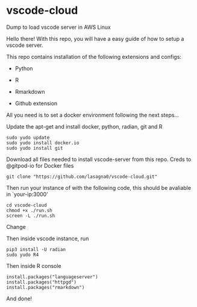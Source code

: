 # vscode-cloud
Dump to load vscode server in AWS Linux 


Hello there! With this repo, you will have a easy guide of how to setup a vscode server.

This repo contains installation of the following extensions and configs:

* Python 

* R 

* Rmarkdown

* Github extension

All you need is to set a docker environment following the next steps...


Update the apt-get and install docker, python, radian, git and R
```
sudo yudo update
sudo yudo install docker.io 
sudo yudo install git
```
Download all files needed to install vscode-server from this repo. Creds to @gitpod-io for Docker files
```
git clone "https://github.com/lasagna0/vscode-cloud.git"
```

Then run your instance of with the following code, this should be avaliable in `your-ip:3000'
```
cd vscode-cloud
chmod +x ./run.sh
screen -L ./run.sh
```
Change

Then inside vscode instance, run
```
pip3 install -U radian
sudo yudo R4
```
Then inside R console
```
install.packages("languageserver")
install.packages("httpgd")
install.packages("rmarkdown")

```

And done!
